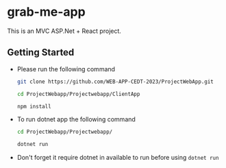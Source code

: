 # grab-me-app

This is an MVC ASP.Net + React project.

## Getting Started

- Please run the following command

    ```bash
    git clone https://github.com/WEB-APP-CEDT-2023/ProjectWebApp.git
 
    cd ProjectWebapp/Projectwebapp/ClientApp
    
    npm install
    ```

- To run dotnet app the following command

    ```bash
    cd ProjectWebapp/Projectwebapp/
    
    dotnet run
    ```
- Don't forget it require dotnet in available to run before using ```dotnet run```
